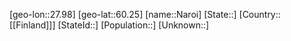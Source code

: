 ﻿---
location: [60.25,27.98]
type: City
tags:
- geo/City


SpocWebEntityId: 32738
isDeleted: false
confidential: public

---
[geo-lon::27.98]
[geo-lat::60.25]
[name::Naroi]
[State::]
[Country::[[Finland]]]
[StateId::]
[Population::]
[Unknown::]

